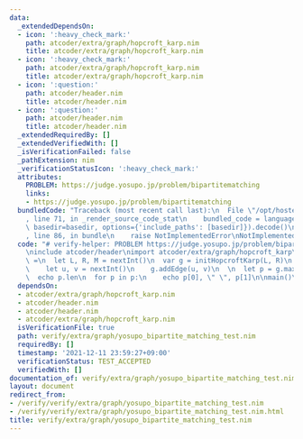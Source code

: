 ```yaml
---
data:
  _extendedDependsOn:
  - icon: ':heavy_check_mark:'
    path: atcoder/extra/graph/hopcroft_karp.nim
    title: atcoder/extra/graph/hopcroft_karp.nim
  - icon: ':heavy_check_mark:'
    path: atcoder/extra/graph/hopcroft_karp.nim
    title: atcoder/extra/graph/hopcroft_karp.nim
  - icon: ':question:'
    path: atcoder/header.nim
    title: atcoder/header.nim
  - icon: ':question:'
    path: atcoder/header.nim
    title: atcoder/header.nim
  _extendedRequiredBy: []
  _extendedVerifiedWith: []
  _isVerificationFailed: false
  _pathExtension: nim
  _verificationStatusIcon: ':heavy_check_mark:'
  attributes:
    PROBLEM: https://judge.yosupo.jp/problem/bipartitematching
    links:
    - https://judge.yosupo.jp/problem/bipartitematching
  bundledCode: "Traceback (most recent call last):\n  File \"/opt/hostedtoolcache/Python/3.10.6/x64/lib/python3.10/site-packages/onlinejudge_verify/documentation/build.py\"\
    , line 71, in _render_source_code_stat\n    bundled_code = language.bundle(stat.path,\
    \ basedir=basedir, options={'include_paths': [basedir]}).decode()\n  File \"/opt/hostedtoolcache/Python/3.10.6/x64/lib/python3.10/site-packages/onlinejudge_verify/languages/nim.py\"\
    , line 86, in bundle\n    raise NotImplementedError\nNotImplementedError\n"
  code: "# verify-helper: PROBLEM https://judge.yosupo.jp/problem/bipartitematching\n\
    \ninclude atcoder/header\nimport atcoder/extra/graph/hopcroft_karp\n\nproc main()\
    \ =\n  let L, R, M = nextInt()\n  var g = initHopcroftKarp(L, R)\n  for i in 0..<M:\n\
    \    let u, v = nextInt()\n    g.addEdge(u, v)\n  \n  let p = g.maximum_matching()\n\
    \  echo p.len\n  for p in p:\n    echo p[0], \" \", p[1]\n\nmain()\n"
  dependsOn:
  - atcoder/extra/graph/hopcroft_karp.nim
  - atcoder/header.nim
  - atcoder/header.nim
  - atcoder/extra/graph/hopcroft_karp.nim
  isVerificationFile: true
  path: verify/extra/graph/yosupo_bipartite_matching_test.nim
  requiredBy: []
  timestamp: '2021-12-11 23:59:27+09:00'
  verificationStatus: TEST_ACCEPTED
  verifiedWith: []
documentation_of: verify/extra/graph/yosupo_bipartite_matching_test.nim
layout: document
redirect_from:
- /verify/verify/extra/graph/yosupo_bipartite_matching_test.nim
- /verify/verify/extra/graph/yosupo_bipartite_matching_test.nim.html
title: verify/extra/graph/yosupo_bipartite_matching_test.nim
---
```

